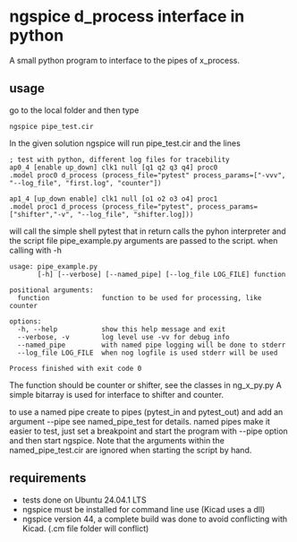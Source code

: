 # ngspice d_process interface in python

 A small python program to interface to the pipes of x_process.
  
## usage
go to the local folder and then type
```commandline
ngspice pipe_test.cir
``` 
In the given solution ngspice will run pipe_test.cir and the lines
```
; test with python, different log files for tracebility
ap0_4 [enable up_down] clk1 null [q1 q2 q3 q4] proc0
.model proc0 d_process (process_file="pytest" process_params=["-vvv", "--log_file", "first.log", "counter"])

ap1_4 [up_down enable] clk1 null [o1 o2 o3 o4] proc1
.model proc1 d_process (process_file="pytest", process_params=["shifter","-v", "--log_file", "shifter.log]))

```
will call the simple shell pytest that in return calls the pyhon interpreter and the script file pipe_example.py
arguments are passed to the script. when calling with -h
```
usage: pipe_example.py
       [-h] [--verbose] [--named_pipe] [--log_file LOG_FILE] function

positional arguments:
  function             function to be used for processing, like counter

options:
  -h, --help           show this help message and exit
  --verbose, -v        log level use -vv for debug info
  --named_pipe         with named pipe logging will be done to stderr
  --log_file LOG_FILE  when nog logfile is used stderr will be used

Process finished with exit code 0

```
The function should be counter or shifter, see the classes in ng_x_py.py
A simple bitarray is used for interface to shifter and counter.

to use a named pipe create to pipes (pytest_in and pytest_out) and add an argument --pipe
see named_pipe_test for details. named pipes make it easier to test, just set a breakpoint and start the program with --pipe option and then start ngspice. Note that the arguments within the named_pipe_test.cir are ignored when starting the script by hand.


## requirements
- tests done on  Ubuntu 24.04.1 LTS
- ngspice must be installed for command line use (Kicad uses a dll)
- ngspice version 44, a complete build was done to avoid conflicting with Kicad. (.cm file folder will conflict)